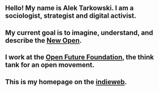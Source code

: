 ## Hello! My name is Alek Tarkowski. I am a sociologist, strategist and digital activist. 

## My current goal is to imagine, understand, and describe the [New Open](http://paradox.openfuture.eu/). 

## I work at the [Open Future Foundation](http://openfuture.eu), the think tank for an open movement. 

## This is my homepage on the [indieweb](https://indieweb.org/).
